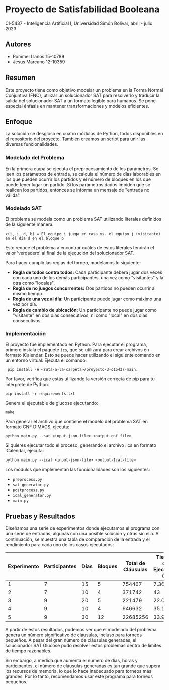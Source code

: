 # Proyecto de Satisfabilidad Booleana
CI-5437 - Inteligencia Artificial I, Universidad Simón Bolívar, abril - julio 2023

## Autores
- Rommel Llanos 15-10789
- Jesus Marcano 12-10359

## Resumen
Este proyecto tiene como objetivo modelar un problema en la Forma Normal Conjuntiva (FNC), utilizar un solucionador SAT para resolverlo y traducir la salida del solucionador SAT a un formato legible para humanos. Se pone especial énfasis en mantener transformaciones y modelos eficientes.

## Enfoque
La solución se desglosó en cuatro módulos de Python, todos disponibles en el repositorio del proyecto. También creamos un script para unir las diversas funcionalidades.

### Modelado del Problema
En la primera etapa se ejecuta el preprocesamiento de los parámetros. Se leen los parámetros de entrada, se calcula el número de días laborables en los que pueden ocurrir los partidos y el número de bloques en los que puede tener lugar un partido. Si los parámetros dados impiden que se realicen los partidos, entonces se informa un mensaje de "entrada no válida".

### Modelado SAT
El problema se modela como un problema SAT utilizando literales definidos de la siguiente manera: 
```
x(i, j, d, b) = El equipo i juega en casa vs. el equipo j (visitante) en el día d en el bloque b
```
Esto reduce el problema a encontrar cuáles de estos literales tendrán el valor 'verdadero' al final de la ejecución del solucionador SAT.

Para hacer cumplir las reglas del torneo, modelamos lo siguiente:
- **Regla de todos contra todos:** Cada participante deberá jugar dos veces con cada uno de los demás participantes, una vez como "visitantes" y la otra como "locales".
- **Regla de no juegos concurrentes:** Dos partidos no pueden ocurrir al mismo tiempo.
- **Regla de una vez al día:** Un participante puede jugar como máximo una vez por día.
- **Regla de cambio de ubicación:** Un participante no puede jugar como "visitante" en dos días consecutivos, ni como "local" en dos días consecutivos.

### Implementación
El proyecto fue implementado en Python. Para ejecutar el programa, primero instala el paquete `ics`, que se utilizará para crear archivos en formato iCalendar. Esto se puede hacer utilizando el siguiente comando en un entorno virtual: 
Ejecuta el comando:
```
 pip install -e <ruta-a-la-carpeta>/proyecto-3-c15437-main. 
```
Por favor, verifica que estás utilizando la versión correcta de pip para tu intérprete de Python.

```
pip install -r requirements.txt
```
Genera el ejecutable de glucose ejecutando: 
```
make
```
Para generar el archivo que contiene el modelo del problema SAT en formato CNF DIMACS, ejecuta: 
```
python main.py --sat <input-json-file> <output-cnf-file>
```
Si quieres ejecutar todo el proceso, generando el archivo .ics en formato iCalendar, ejecuta:
```
python main.py --ical <input-json-file> <output-Ical-file>
```
Los módulos que implementan las funcionalidades son los siguientes:
- `preprocess.py`
- `sat_generator.py`
- `postprocess.py`
- `ical_generator.py`
- `main.py`

## Pruebas y Resultados
Diseñamos una serie de experimentos donde ejecutamos el programa con una serie de entradas, algunas con una posible solución y otras sin ella. A continuación, se muestra una tabla de comparación de la entrada y el rendimiento para cada uno de los casos ejecutados:

| Experimento | Participantes | Días | Bloques | Total de Cláusulas | Tiempo de Ejecución (s) | Tiempo de Glucose (s) | Solución Encontrada |
|-------------|---------------|------|---------|----------------------|-------------------------|-----------------------|---------------------|
| 1           | 7             | 15   | 5       | 754467              | 7.36                    | 2.85                  | Sí                 |
| 2           | 7             | 10   | 4       | 371742              | 43                      | 40.4                  | No                  |
| 3           | 9             | 20   | 5       | 221479              | 22.02                   | 20.74                 | Sí                 |
| 4           | 9             | 10   | 4       | 646632              | 35.19                   | 31.49                 | No                  |
| 5           | 9             | 30   | 12      | 22685256            | 33.97                   | 30.45                 | Sí                 |

A partir de estos resultados, podemos ver que el modelado del problema genera un número significativo de cláusulas, incluso para torneos pequeños. A pesar del gran número de cláusulas generadas, el solucionador SAT Glucose pudo resolver estos problemas dentro de límites de tiempo razonables. 

Sin embargo, a medida que aumenta el número de días, horas y participantes, el número de cláusulas generadas es tan grande que supera los recursos de memoria, lo que lo hace inadecuado para torneos más grandes. Por lo tanto, recomendamos usar este programa para torneos pequeños.